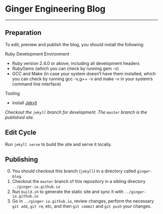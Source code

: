 # Ginger Engineering Blog
---

## Preparation

To edit, preview and publish the blog, you should install the following:

Ruby Development Environment

* Ruby version 2.4.0 or above, including all development headers
* RubyGems (which you can check by running gem -v)
* GCC and Make (in case your system doesn’t have them installed, which you can check by running gcc -v,g++ -v and make -v in your system’s command line interface)

Tooling

* Install [Jekyll](https://jekyllrb.com/docs/installation/)


*Checkout the `jekyll` branch for development.  The `master` branch is the published site.*

## Edit Cycle

Run `jekyll serve` to build the site and serve it locally.

## Publishing

0. You should checkout this branch (`jekyll`) in a directory called `ginger-blog`.
1. Checkout the `master` branch of this repository in a sibling directory `../ginger-io.github.io`
2. Run `build.sh` to generate the static site and sync it with `../ginger-io.github.io`
3. Go in `../ginger-io.github.io`, review changes, perform the necessary `git add`, `git rm`, etc, and then `git commit` and `git push` your changes.
